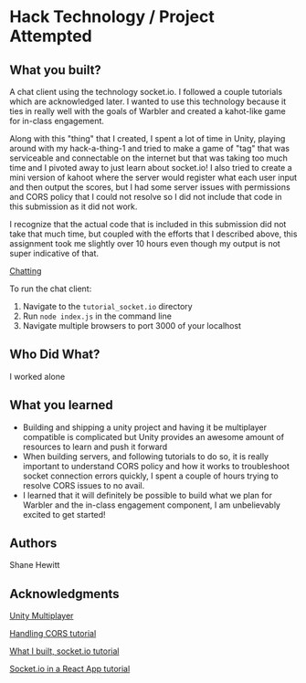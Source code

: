 # Hack Technology / Project Attempted


## What you built? 

A chat client using the technology socket.io. I followed a couple tutorials which are acknowledged later. I wanted to use this technology because it ties in really well with the goals of Warbler and created a kahot-like game for in-class engagement.

Along with this "thing" that I created, I spent a lot of time in Unity, playing around with my hack-a-thing-1 and tried to make a game of "tag" that was serviceable and connectable on the internet but that was taking too much time and I pivoted away to just learn about socket.io! I also tried to create a mini version of kahoot where the server would register what each user input and then output the scores, but I had some server issues with permissions and CORS policy that I could not resolve so I did not include that code in this submission as it did not work.

I recognize that the actual code that is included in this submission did not take that much time, but coupled with the efforts that I described above, this assignment took me slightly over 10 hours even though my output is not super indicative of that.

[Chatting](./images/chatting.png)

To run the chat client:

1. Navigate to the `tutorial_socket.io` directory
2. Run `node index.js` in the command line
3. Navigate multiple browsers to port 3000 of your localhost 

## Who Did What?

I worked alone

## What you learned

* Building and shipping a unity project and having it be multiplayer compatible is complicated but Unity provides an awesome amount of resources to learn and push it forward
* When building servers, and following tutorials to do so, it is really important to understand CORS policy and how it works to troubleshoot socket connection errors quickly, I spent a couple of hours trying to resolve CORS issues to no avail.
* I learned that it will definitely be possible to build what we plan for Warbler and the in-class engagement component, I am unbelievably excited to get started!

## Authors

Shane Hewitt

## Acknowledgments

[Unity Multiplayer](https://docs.unity3d.com/Manual/UnityMultiplayerSettingUp.html)

[Handling CORS tutorial](https://socket.io/docs/v3/handling-cors/#configuration)

[What I built, socket.io tutorial](https://socket.io/get-started/chat)

[Socket.io in a React App tutorial](https://www.valentinog.com/blog/socket-react/)
